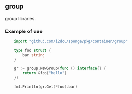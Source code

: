 ## group

group libraries.

### Example of use

```go
    import "github.com/i2dou/sponge/pkg/container/group"

    type foo struct {
        bar string
    }
    
    gr := group.NewGroup(func () interface{} {
        return &foo{"hello"}
    })

	fmt.Println(gr.Get(*foo).bar)
```
